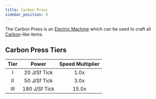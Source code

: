 ```yaml
---
title: Carbon Press
sidebar_position: 8
---
```


The Carbon Press is an [Electric Machine](../Electric-Machines.md) which can be used to craft all [Carbon](../../Resources/Elements-and-compounds/Carbon.md)-like items.

## Carbon Press Tiers

| Tier |     Power     | Speed Multiplier |
| :--: | :-----------: | :--------------: |
| I    | 20 J/Sf Tick  | 1.0x             |
| II   | 50 J/Sf Tick  | 3.0x             |
| III  | 180 J/Sf Tick | 15.0x            |
